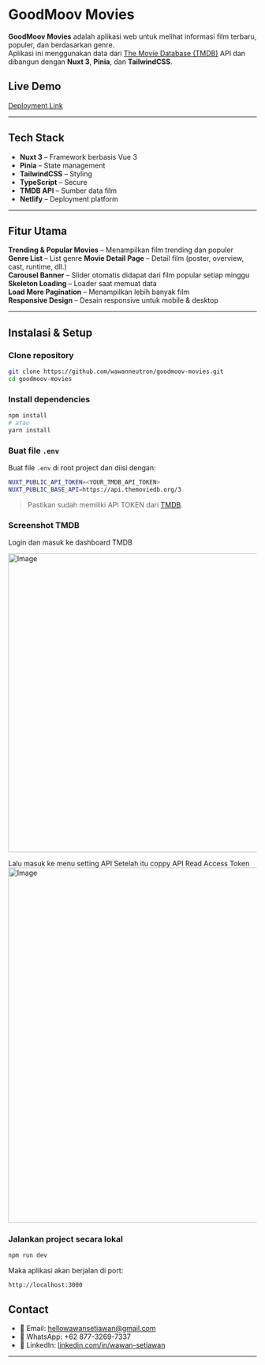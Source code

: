 # GoodMoov Movies

**GoodMoov Movies** adalah aplikasi web untuk melihat informasi film terbaru, populer, dan berdasarkan genre.  
Aplikasi ini menggunakan data dari [The Movie Database (TMDB)](https://developer.themoviedb.org/) API dan dibangun dengan **Nuxt 3**, **Pinia**, dan **TailwindCSS**.

## Live Demo

[Deployment Link](https://goodmoov-movies.netlify.app)

---

## Tech Stack

- **Nuxt 3** – Framework berbasis Vue 3
- **Pinia** – State management
- **TailwindCSS** – Styling
- **TypeScript** – Secure
- **TMDB API** – Sumber data film
- **Netlify** – Deployment platform

---

## Fitur Utama

**Trending & Popular Movies** – Menampilkan film trending dan populer  
**Genre List** – List genre
**Movie Detail Page** – Detail film (poster, overview, cast, runtime, dll.)  
**Carousel Banner** – Slider otomatis didapat dari film popular setiap minggu  
**Skeleton Loading** – Loader saat memuat data  
**Load More Pagination** – Menampilkan lebih banyak film  
**Responsive Design** – Desain responsive untuk mobile & desktop

---

## Instalasi & Setup

### Clone repository

```bash
git clone https://github.com/wawanneutron/goodmoov-movies.git
cd goodmoov-movies
```

### Install dependencies

```bash
npm install
# atau
yarn install
```

### Buat file `.env`

Buat file `.env` di root project dan diisi dengan:

```bash
NUXT_PUBLIC_API_TOKEN=<YOUR_TMDB_API_TOKEN>
NUXT_PUBLIC_BASE_API=https://api.themoviedb.org/3
```

> Pastikan sudah memiliki API TOKEN dari [TMDB](https://developer.themoviedb.org/).

### Screenshot TMDB

Login dan masuk ke dashboard TMDB

<img width="700" height="605" alt="Image" src="https://github.com/user-attachments/assets/d4273f9c-9f8d-4e7d-8cc6-8d6c12d008be" />

Lalu masuk ke menu setting API
Setelah itu coppy API Read Access Token
<img width="700" height="719" alt="Image" src="https://github.com/user-attachments/assets/13514f1b-690f-4aa7-b7c8-5fa620359d4d" />

### Jalankan project secara lokal

```bash
npm run dev
```

Maka aplikasi akan berjalan di port:

```
http://localhost:3000
```

## Contact

- 📧 Email: hellowawansetiawan@gmail.com
- 💬 WhatsApp: +62 877-3269-7337
- 💼 LinkedIn: [linkedin.com/in/wawan-setiawan](https://www.linkedin.com/in/wawan-setiawan-84934a206/)

---
